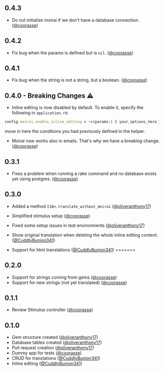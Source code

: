 ## 0.4.3

* Do not initialize moirai if we don't have a database connection. ([@coorasse][])

## 0.4.2

* Fix bug when the params is defined but is `nil`. ([@coorasse][])

## 0.4.1

* Fix bug when the string is not a string, but a boolean. ([@coorasse][])

## 0.4.0 - Breaking Changes ⚠️

* Inline editing is now disabled by default. To enable it, specify the following in `application.rb`:

```ruby
config.moirai.enable_inline_editing = ->(params:) { your_options_here }
```

move in here the conditions you had previously defined in the helper.

* Moirai now works also in emails. That's why we have a breaking change. ([@coorasse][])

## 0.3.1

* Fixes a problem when running a rake command and no database exists yet using postgres. ([@coorasse][])

## 0.3.0

* Added a method `I18n.translate_without_moirai` ([@oliveranthony17][])
* Simplified stimulus setup ([@coorasse][])
* Fixed some setup issues in test environments ([@oliveranthony17][])
* Show original translation when deleting the whole inline editing content. ([@CuddlyBunion341][])

* Support for html translations ([@CuddlyBunion341][])
=======
## 0.2.0

* Support for strings coming from gems ([@coorasse][])
* Support for new strings (not yet translated) ([@coorasse][])

## 0.1.1

* Review Stimulus controller ([@coorasse][])

## 0.1.0 

* Gem structure created ([@oliveranthony17][])
* Database tables created ([@oliveranthony17][])
* Pull request creation ([@oliveranthony17][])
* Dummy app for tests ([@coorasse][])
* CRUD for translations ([@CuddlyBunion341][])
* Inline editing ([@CuddlyBunion341][])

[@coorasse]: https://github.com/coorasse

[@oliveranthony17]: https://github.com/oliveranthony17

[@CuddlyBunion341]: https://github.com/CuddlyBunion341
